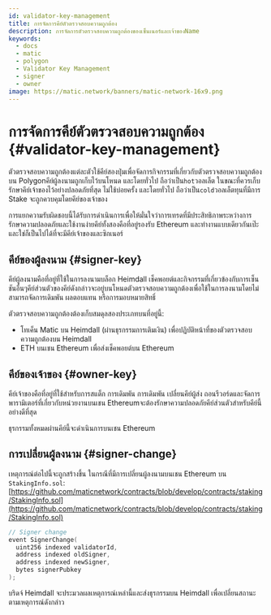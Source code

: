 ```yaml
---
id: validator-key-management
title: การจัดการคีย์ตัวตรวจสอบความถูกต้อง
description: การจัดการตัวตรวจสอบความถูกต้องของเซ็นเนอร์และเจ้าของName
keywords:
  - docs
  - matic
  - polygon
  - Validator Key Management
  - signer
  - owner
image: https://matic.network/banners/matic-network-16x9.png
---
```


# การจัดการคีย์ตัวตรวจสอบความถูกต้อง {#validator-key-management}

ตัวตรวจสอบความถูกต้องแต่ละตัวใช้คีย์สองปุ่มเพื่อจัดการกิจกรรมที่เกี่ยวกับตัวตรวจสอบความถูกต้องบน Polygonคีย์ผู้ลงนามถูกเก็บไว้บนโหนด และโดยทั่วไป ถือว่าเป็น`hot`วอลเล็ต ในขณะที่ควรเก็บรักษาคีย์เจ้าของไว้อย่างปลอดภัยที่สุด ไม่ใช้บ่อยครั้ง และโดยทั่วไป ถือว่าเป็น`cold`วอลเล็ตทุนที่มีการ Stake จะถูกควบคุมโดยคีย์ของเจ้าของ

การแยกความรับผิดชอบนี้ได้รับการดำเนินการเพื่อให้มั่นใจว่าการเทรดที่มีประสิทธิภาพระหว่างการรักษาความปลอดภัยและใช้งานง่ายคีย์ทั้งสองคือที่อยู่รองรับ Ethereum และทำงานแบบเดียวกันเป๊ะและใช่ก็เป็นไปได้ที่จะมีคีย์เจ้าของและซิกเนอร์

## คีย์ของผู้ลงนาม {#signer-key}

คีย์ผู้ลงนามคือที่อยู่ที่ใช้ในการลงนามบล็อก Heimdall เช็คพอยต์และกิจกรรมที่เกี่ยวข้องกับการเซ็นชันอื่นๆคีย์ส่วนตัวของคีย์ดังกล่าวจะอยู่บนโหนดตัวตรวจสอบความถูกต้องเพื่อใช้ในการลงนามโดยไม่สามารถจัดการเดิมพัน ผลตอบแทน หรือการมอบหมายสิทธิ์

ตัวตรวจสอบความถูกต้องต้องเก็บสมดุลสองประเภทบนที่อยู่นี้:

- โทเค็น Matic บน Heimdall (ผ่านธุรกรรมการเติมเงิน) เพื่อปฏิบัติหน้าที่ของตัวตรวจสอบความถูกต้องบน Heimdall
- ETH บนเชน Ethereum เพื่อส่งเช็คพอยต์บน Ethereum

## คีย์ของเจ้าของ {#owner-key}

คีย์เจ้าของคือที่อยู่ที่ใช้สำหรับการสแต็ก การเดิมพัน การเดิมพัน เปลี่ยนคีย์ผู้ส่ง ถอนรีวอร์ดและจัดการพารามิเตอร์ที่เกี่ยวกับหน่วยงานบนเชน Ethereumจะต้องรักษาความปลอดภัยคีย์ส่วนตัวสำหรับคีย์นี้อย่างดีที่สุด

ธุรกรรมทั้งหมดผ่านคีย์นี้จะดำเนินการบนเชน Ethereum

## การเปลี่ยนผู้ลงนาม {#signer-change}

เหตุการณ์ต่อไปนี้จะถูกสร้างขึ้น ในกรณีที่มีการเปลี่ยนผู้ลงนามบนเชน Ethereum บน `StakingInfo.sol`: [https://github.com/maticnetwork/contracts/blob/develop/contracts/staking/StakingInfo.sol](https://github.com/maticnetwork/contracts/blob/develop/contracts/staking/StakingInfo.sol)

```go
// Signer change
event SignerChange(
  uint256 indexed validatorId,
  address indexed oldSigner,
  address indexed newSigner,
  bytes signerPubkey
);
```

บริดจ์ Heimdall จะประมวลผลเหตุการณ์เหล่านี้และส่งธุรกรรมบน Heimdall เพื่อเปลี่ยนสถานะตามเหตุการณ์ดังกล่าว